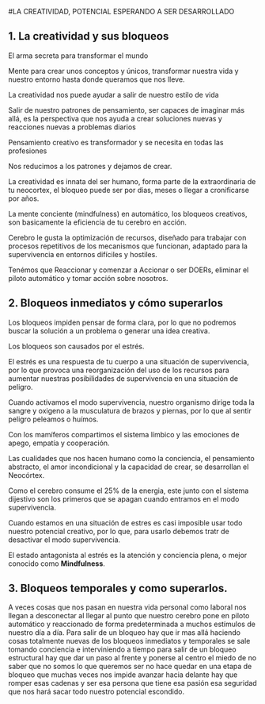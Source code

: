 #LA CREATIVIDAD, POTENCIAL ESPERANDO A SER DESARROLLADO
## 1. La creatividad y sus bloqueos

El arma secreta para transformar el mundo

Mente para crear unos conceptos y únicos, transformar nuestra vida y 
nuestro entorno hasta donde queramos que nos lleve.

La creatividad nos puede ayudar a salir de nuestro estilo de vida

Salir de nuestro patrones de pensamiento, ser capaces de imaginar más 
allá, es la perspectiva que nos ayuda a crear soluciones nuevas y reacciones
nuevas a problemas diarios

Pensamiento creativo es transformador y se necesita en todas las profesiones

Nos reducimos a los patrones y dejamos de crear.

La creatividad es innata del ser humano, forma parte de la extraordinaria de
tu neocortex, el bloqueo puede ser por dias, meses o llegar a cronificarse
por años.

La mente conciente (mindfulness) en automático, los bloqueos creativos, 
son basicamente la eficiencia de tu cerebro en acción.

Cerebro le gusta la optimización de recursos, diseñado para trabajar con 
procesos repetitivos de los mecanismos que funcionan, adaptado para la
supervivencia en entornos difíciles y hostiles.

Tenémos que Reaccionar y comenzar a Accionar o ser DOERs, eliminar el piloto
automático y tomar acción sobre nosotros.

## 2. Bloqueos inmediatos y cómo superarlos

Los bloqueos impiden pensar de forma clara, por lo que no podremos buscar la solución a un problema o generar una
idea creativa.

Los bloqueos son causados por el estrés.

El estrés es una respuesta de tu cuerpo a una situación de supervivencia, por lo que provoca una reorganización del 
uso de los recursos para aumentar nuestras posibilidades de supervivencia en una situación de peligro.

Cuando activamos el modo supervivencia, nuestro organismo dirige toda la sangre y oxigeno a la musculatura de
brazos y piernas, por lo que al sentir peligro peleamos o huímos.

Con los mamíferos compartimos el sistema límbico y las emociones de apego, empatía y cooperación.

Las cualidades que nos hacen humano como la conciencia, el pensamiento abstracto, el amor incondicional y la
capacidad de crear, se desarrollan el Neocórtex.

Como el cerebro consume el 25% de la energia, este junto con el sistema dijestivo son los primeros que se apagan
cuando entramos en el modo supervivencia.

Cuando estamos en una situación de estres es casi imposible usar todo nuestro potencial creativo, por lo que, para
usarlo debemos tratr de desactivar el modo supervivencia.

El estado antagonista al estrés es la atención y conciencia plena, o mejor conocido como **Mindfulness**.

## 3. Bloqueos temporales y como superarlos.

A veces cosas que nos pasan en nuestra vida personal como laboral nos llegan a desconectar al llegar al punto que nuestro cerebro pone en piloto automático y reaccionado de forma predeterminada a muchos estímulos de nuestro día a día.
Para salir de un bloqueo  hay que ir mas allá haciendo cosas totalmente nuevas  de los bloqueos inmediatos y temporales se sale tomando conciencia e interviniendo a tiempo para salir de un bloqueo estructural hay que dar un paso al frente y ponerse al centro el miedo de no  saber que no somos lo que queremos ser no hace quedar en una etapa de bloqueo que muchas veces nos impide avanzar hacia delante hay que romper esas cadenas y ser esa persona que tiene esa pasión  esa seguridad  que nos hará sacar todo nuestro potencial escondido.



